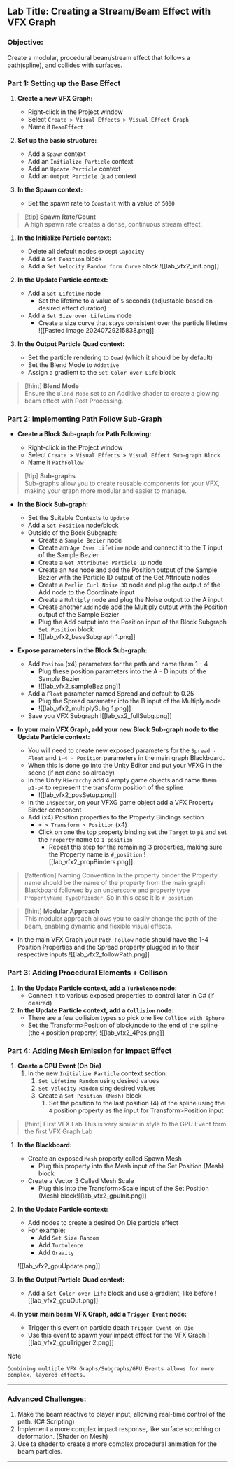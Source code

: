 
## Lab Title: Creating a Stream/Beam Effect with VFX Graph

### Objective: 
Create a modular, procedural beam/stream effect that follows a path(spline), and collides with surfaces.

### Part 1: Setting up the Base Effect

1. **Create a new VFX Graph:**
    - Right-click in the Project window
    - Select `Create > Visual Effects > Visual Effect Graph`
    - Name it `BeamEffect`
      
1. **Set up the basic structure:**
    - Add a `Spawn` context
    - Add an `Initialize Particle` context
    - Add an `Update Particle` context
    - Add an `Output Particle Quad` context
      
2. **In the Spawn context:**
    - Set the spawn rate to `Constant` with a value of `5000`
> [!tip] **Spawn Rate/Count**  
> A high spawn rate creates a dense, continuous stream effect.
    
1. **In the Initialize Particle context:**
    - Delete all default nodes except `Capacity`
    - Add a `Set Position` block
    - Add a `Set Velocity Random form Curve` block
      ![[lab_vfx2_init.png]]
2. **In the Update Particle context:**
    - Add a `Set Lifetime` node
        - Set the lifetime to a value of `5` seconds (adjustable based on desired effect duration)
    - Add a `Set Size over Lifetime` node
        - Create a size curve that stays consistent over the particle lifetime
          ![[Pasted image 20240729215838.png]]
          
3. **In the Output Particle Quad context:**
	- Set the particle rendering to `Quad` (which it should be by default)
	- Set the Blend Mode to `Addative`
	- Assign a gradient to the `Set Color over Life` block

> [!hint] **Blend Mode**  
> Ensure the `Blend Mode` set to an Additive shader to create a glowing beam effect with Post Processing.

### Part 2: Implementing Path Follow Sub-Graph

- **Create a Block Sub-graph for Path Following:**

    - Right-click in the Project window
    - Select `Create > Visual Effects > Visual Effect Sub-graph Block`
    - Name it `PathFollow`
    
> [!tip] **Sub-graphs**  
> Sub-graphs allow you to create reusable components for your VFX, making your graph more modular and easier to manage.
    
- **In the Block Sub-graph:**
    
    - Set the Suitable Contexts to `Update`
    - Add a `Set Position` node/block
    - Outside of the Bock Subgraph: 
	    - Create a `Sample Bezier` node
	    - Create am `Age Over Lifetime` node and connect it to the T input of the Sample Bezier
	    - Create a `Get Attribute: Particle ID` node
	    - Create an `Add` node and add the Position output of the Sample Bezier with the Particle ID output of the Get Attribute nodes
	    - Create a `Perlin Curl Noise 3D` node and plug the output of the Add node to the Coordinate input
	    - Create a `Multiply` node and plug the Noise output to the A input
	    - Create another `Add` node add the Multiply output with the Position output of the Sample Bezier 
	    - Plug the Add output into the Position input of the Block Subgraph `Set Position` block
	    - ![[lab_vfx2_baseSubgraph 1.png]]
- **Expose parameters in the Block Sub-graph:**
    - Add `Positon` (x4) parameters for the path and name them 1 - 4
	    - Plug these position parameters into the A - D inputs of the Sample Bezier
	    - ![[lab_vfx2_sampleBez.png]]
    - Add a `Float` parameter named Spread and default to 0.25
	    - Plug the Spread parameter into the B input of the Multiply node
	    - ![[lab_vfx2_multiplySubg 1.png]]
	- Save you VFX Subgraph
	  ![[lab_vx2_fullSubg.png]]
- **In your main VFX Graph, add your new Block Sub-graph node to the Update Particle context:**
    - You will need to create new exposed parameters for the `Spread - Float` and `1-4 - Position` parameters in the main graph Blackboard.
    - When this is done go into the Unity Editor and put your VFXG in the scene (if not done so already)
    - In the Unity `Hierarchy` add 4 empty game objects and name them `p1-p4` to represent the transform position of the spline
	    - ![[lab_vfx2_posSetup.png]]
    - In the `Inspector`, on your VFXG game object add a VFX Property Binder component
    - Add (x4) Position properties to the Property Bindings section
	    - `+ > Transform > Position` (x4)
		- Click on one the top property binding set the `Target` to `p1` and set the `Property` name to `1_position`
			- Repeat this step for the remaining 3 properties, making sure the Property name is `#_position`
			  ![[lab_vfx2_propBinders.png]]
			  
> [!attention] Naming Convention
> In the property binder the Property name should be the name of the property from the main graph Blackboard followed by an underscore and property type `PropertyName_TypeOfBinder`. So in this case it is `#_position`
		
> [!hint] **Modular Approach**  
> This modular approach allows you to easily change the path of the beam, enabling dynamic and flexible visual effects.
> 
- In the main VFX Graph your `Path Follow` node should have the 1-4 Position Properties and the Spread property plugged in to their respective inputs
  ![[lab_vfx2_followPath.png]]
### Part 3: Adding Procedural Elements + Collison

1. **In the Update Particle context, add a `Turbulence` node:**
    - Connect it to various exposed properties to control later in C# (if desired)
2. **In the Update Particle context, add a `Collision` node:**
    - There are a few collision types so pick one like `Collide with Sphere`
    - Set the Transform>Position of block/node to the end of the spline (the `4` position property)
![[lab_vfx2_4Pos.png]]
### Part 4: Adding Mesh Emission for Impact Effect

1. **Create a GPU Event (On Die)**
	1. In the new `Initialize Particle` context section:
		1. `Set Lifetime Random` using desired values
		2. `Set Velocity Random` sing desired values
		3. Create a `Set Position (Mesh)` block 
			1. Set the position to the last position (4) of the spline using the `4` position property as the input for Transform>Position input
> [!hint] First VFX Lab
> This is very similar in style to the GPU Event form the first VFX Graph Lab
1. **In the Blackboard:**
    - Create an exposed `Mesh` property called Spawn Mesh
        - Plug this property into the Mesh input of the Set Position (Mesh) block
    - Create a Vector 3 Called Mesh Scale
        - Plug this into the Transform>Scale input of the Set Position (Mesh) block![[lab_vfx2_gpuInit.png]]
          
2. **In the Update Particle context:**
    - Add nodes to create a desired On Die particle effect
    - For example:
	    - Add `Set Size Random`
	    - Add `Turbulence`
	    - Add `Gravity`
	    
	![[lab_vfx2_gpuUpdate.png]]
1. **In the Output Particle Quad context:**
   - Add a `Set Color over Life` block and use a gradient, like before
     ![[lab_vfx2_gpuOut.png]]
1. **In your main beam VFX Graph, add a `Trigger Event` node:**
    - Trigger this event on particle death `Trigger Event on Die`
    - Use this event to spawn your impact effect for the VFX Graph
      ![[lab_vfx2_gpuTrigger 2.png]]
> [!NOTE]
>     Combining multiple VFX Graphs/Subgraphs/GPU Events allows for more complex, layered effects.

---
### Advanced Challenges:

1. Make the beam reactive to player input, allowing real-time control of the path. (C# Scripting)
2. Implement a more complex impact response, like surface scorching or deformation. (Shader on Mesh)
3. Use ta shader to create a more complex procedural animation for the beam particles.
---
